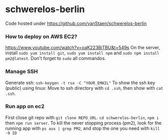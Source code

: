 # schwerelos-berlin
Code hosted under https://github.com/vanStaen/schwerelos-berlin

### How to deploy on AWS EC2?
https://www.youtube.com/watch?v=oaK223BiTBU&t=549s
On the server, install `sudo yum install git`, `sudo yum install npm` and `sudo npm install pm2@latest`. Don't forget to `sudo` all commandos. 

### Manage SSH
Generate ssh: `ssh-keygen -t rsa -C "YOUR_EMAIL"`
To show the ssh key (public) using linux: Move to ssh directory with `cd .ssh`, then show with `cat .ssh`.

### Run app on ec2
First close git repo with `git clone REPO_URL`.
`cd schwerelos-berlin`, `npm i` then `npm run server`.
To kill the never stopping process (pm2), look for the running app with `ps aux | grep PM2`, and stop the one you need with `kill -9 ID`